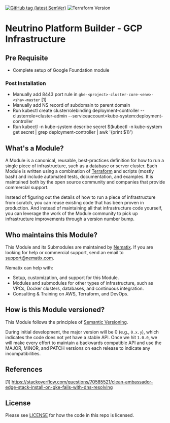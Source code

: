 [![GitHub tag (latest SemVer)](https://img.shields.io/github/tag/neutrino-io/terraform-google-infra.svg?label=latest)](https://github.com/neutrino-io/terraform-google-infra/releases/latest)
![Terraform Version](https://img.shields.io/badge/tf-%3E%3D1.0.x-blue.svg)

# Neutrino Platform Builder - GCP Infrastructure

## Pre Requisite

- Complete setup of Google Foundation module

### Post Installation

- Manually add 8443 port rule in `gke-<project>-cluster-core-<env>-<sha>-master` [1]
- Manually add NS record of subdomain to parent domain
- Run kubectl create clusterrolebinding deployment-controller --clusterrole=cluster-admin --serviceaccount=kube-system:deployment-controller
- Run kubectl -n kube-system describe secret $(kubectl -n kube-system get secret | grep deployment-controller | awk '{print $1}')

## What's a Module?

A Module is a canonical, reusable, best-practices definition for how to run a single piece of infrastructure, such
as a database or server cluster. Each Module is written using a combination of [Terraform](https://www.terraform.io/)
and scripts (mostly bash) and include automated tests, documentation, and examples. It is maintained both by the open
source community and companies that provide commercial support.

Instead of figuring out the details of how to run a piece of infrastructure from scratch, you can reuse
existing code that has been proven in production. And instead of maintaining all that infrastructure code yourself,
you can leverage the work of the Module community to pick up infrastructure improvements through
a version number bump.

## Who maintains this Module?

This Module and its Submodules are maintained by [Nematix](https://nematix.com/). If you are looking for help or
commercial support, send an email to
[support@nematix.com](mailto:support@nematix.com?Subject=Terraform%20Modules).

Nematix can help with:

- Setup, customization, and support for this Module.
- Modules and submodules for other types of infrastructure, such as VPCs, Docker clusters, databases, and continuous
  integration.
- Consulting & Training on AWS, Terraform, and DevOps.


## How is this Module versioned?

This Module follows the principles of [Semantic Versioning](http://semver.org/).

During initial development, the major version will be 0 (e.g., `0.x.y`), which indicates the code does not yet have a
stable API. Once we hit `1.0.0`, we will make every effort to maintain a backwards compatible API and use the MAJOR,
MINOR, and PATCH versions on each release to indicate any incompatibilities.

## References
[1] https://stackoverflow.com/questions/70585521/clean-ambassador-edge-stack-install-on-gke-fails-with-dns-resolving

## License

Please see [LICENSE](https://github.com/neutrino-io/terraform-google-foundation/blob/master/LICENSE) for how the code in
this repo is licensed.
